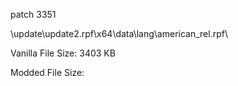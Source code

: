patch 3351

\\update\update2.rpf\x64\data\lang\american_rel.rpf\

Vanilla
File Size: 3403 KB

Modded
File Size:
